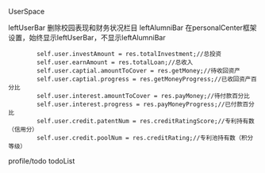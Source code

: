 UserSpace

leftUserBar
删除校园表现和财务状况栏目
leftAlumniBar
在personalCenter框架设置，始终显示leftUserBar，不显示leftAlumniBar


            self.user.investAmount = res.totalInvestment;//总投资
            self.user.earnAmount = res.totalLoan;//总收入
            self.user.captial.amountToCover = res.getMoney;//待收回资产
            self.user.captial.progress = res.getMoneyProgress;//已收回资产百分比
            self.user.interest.amountToCover = res.payMoney;//待付款百分比
            self.user.interest.progress = res.payMoneyProgress;//已付款百分比
            self.user.credit.patentNum = res.creditRatingScore;//专利持有数（信用分）
            self.user.credit.poolNum = res.creditRating;//专利池持有数（积分等级）
            

profile/todo todoList